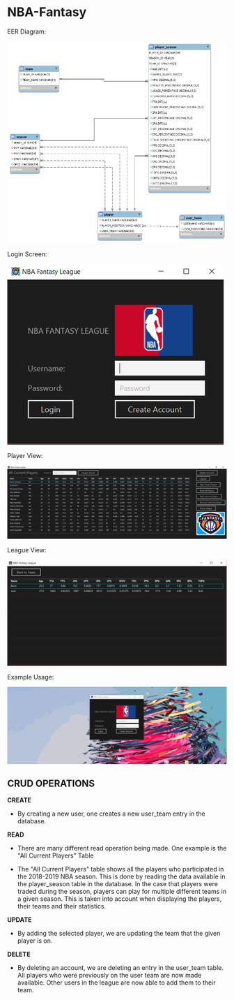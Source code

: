 # NBA-Fantasy

EER Diagram:

![alt text](https://github.com/nicoburniske/NBA-Fantasy/blob/master/examples/EER-Diagram.png)

Login Screen:

![alt text](https://github.com/nicoburniske/NBA-Fantasy/blob/master/examples/Login%20Screen.PNG)

Player View:

![alt text](https://github.com/nicoburniske/NBA-Fantasy/blob/master/examples/Player%20View.PNG)

League View:

![alt text](https://github.com/nicoburniske/NBA-Fantasy/blob/master/examples/LeagueView.PNG)

Example Usage:

![alt text](https://github.com/nicoburniske/NBA-Fantasy/blob/master/examples/usage.gif)

## CRUD OPERATIONS ##

**CREATE**

 * By creating a new user, one creates a new user_team entry in the database.
 
**READ**

* There are many different read operation being made. One example is the "All Current Players" Table

* The "All Current Players" table shows all the players who participated in the 2018-2019 NBA season. This is done by reading the data 
available in the player_season table in the database. In the case that players were traded during the season, players can play for
multiple different teams in a given season. This is taken into account when displaying the players, their teams and their statistics.

**UPDATE**

* By adding the selected player, we are updating the team that the given player is on.

**DELETE**

* By deleting an account, we are deleting an entry in the user_team table. All players who were previously on the user team are now made available. Other users in the league are now able to add them to their team.
